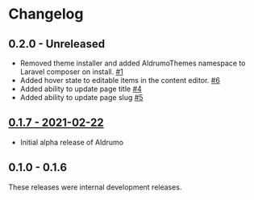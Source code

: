# Changelog

## 0.2.0 - Unreleased

* Removed theme installer and added AldrumoThemes namespace to Laravel composer on install. [#1](https://github.com/Aldrumo/core/issues/1)
* Added hover state to editable items in the content editor. [#6](https://github.com/Aldrumo/core/issues/6)
* Added ability to update page title [#4](https://github.com/Aldrumo/core/issues/4)
* Added ability to update page slug [#5](https://github.com/Aldrumo/core/issues/5)

## [0.1.7 - 2021-02-22](https://github.com/Aldrumo/core/releases/tag/0.1.7)

* Initial alpha release of Aldrumo

## 0.1.0 - 0.1.6

These releases were internal development releases.
